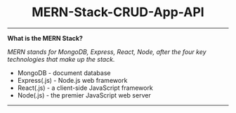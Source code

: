 <h1 align="center"> MERN-Stack-CRUD-App-API </h1>

---

**What is the MERN Stack?**

*MERN stands for MongoDB, Express, React, Node, after the four key technologies that make up the stack.*

- MongoDB - document database
- Express(.js) - Node.js web framework
- React(.js) - a client-side JavaScript framework
- Node(.js) - the premier JavaScript web server

---
